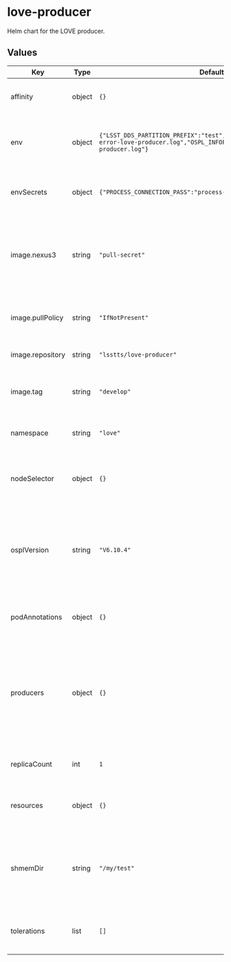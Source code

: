 # love-producer

Helm chart for the LOVE producer.

## Values

| Key | Type | Default | Description |
|-----|------|---------|-------------|
| affinity | object | `{}` | Affinity rules for the LOVE producer pods |
| env | object | `{"LSST_DDS_PARTITION_PREFIX":"test","OSPL_ERRORFILE":"/tmp/ospl-error-love-producer.log","OSPL_INFOFILE":"/tmp/ospl-info-love-producer.log"}` | This section holds a set of key, value pairs for environmental variables |
| envSecrets | object | `{"PROCESS_CONNECTION_PASS":"process-connection-pass"}` | This section holds a set of key, value pairs for secrets |
| image.nexus3 | string | `"pull-secret"` | The tag name for the Nexus3 Docker repository secrets if private images need to be pulled |
| image.pullPolicy | string | `"IfNotPresent"` | The pull policy on the LOVE producer image |
| image.repository | string | `"lsstts/love-producer"` | The LOVE producer image to use |
| image.tag | string | `"develop"` | The tag to use for the LOVE producer image |
| namespace | string | `"love"` | The overall namespace for the LOVE producers |
| nodeSelector | object | `{}` | Node selection rules for the LOVE producer pods |
| osplVersion | string | `"V6.10.4"` | This is the version of the OpenSplice library to run. It is used to set the location of the OSPL configuration file |
| podAnnotations | object | `{}` | This allows the specification of pod annotations. |
| producers | object | `{}` | This sections sets the list of producers to use. The producers should be specified like: _name_: _CSC name:index_ Example: ataos: ATAOS:0 |
| replicaCount | int | `1` | Set the replica count for the LOVE producers |
| resources | object | `{}` | Resource specifications for the LOVE producer pods |
| shmemDir | string | `"/my/test"` | This is the path to the Kubernetes local store where the shared memory database will be written |
| tolerations | list | `[]` | Toleration specifications for the LOVE producer pods |
